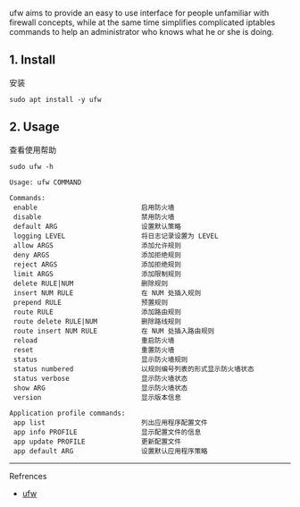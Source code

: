 ufw aims to provide an easy to use interface for people unfamiliar with firewall concepts, while at the same time simplifies complicated iptables commands to help an administrator who knows what he or she is doing.

## 1. Install

安装

```
sudo apt install -y ufw 
```

## 2. Usage

查看使用帮助

```
sudo ufw -h
```

```
Usage: ufw COMMAND

Commands:
 enable                          启用防火墙
 disable                         禁用防火墙
 default ARG                     设置默认策略
 logging LEVEL                   将日志记录设置为 LEVEL
 allow ARGS                      添加允许规则
 deny ARGS                       添加拒绝规则
 reject ARGS                     添加拒绝规则
 limit ARGS                      添加限制规则
 delete RULE|NUM                 删除规则
 insert NUM RULE                 在 NUM 处插入规则
 prepend RULE                    预置规则
 route RULE                      添加路由规则
 route delete RULE|NUM           删除路线规则
 route insert NUM RULE           在 NUM 处插入路由规则
 reload                          重启防火墙
 reset                           重置防火墙
 status                          显示防火墙规则
 status numbered                 以规则编号列表的形式显示防火墙状态
 status verbose                  显示防火墙状态
 show ARG                        显示防火墙状态
 version                         显示版本信息

Application profile commands:
 app list                        列出应用程序配置文件
 app info PROFILE                显示配置文件的信息
 app update PROFILE              更新配置文件
 app default ARG                 设置默认应用程序策略
```

---

Refrences

- [ufw](https://github.com/jbq/ufw)
